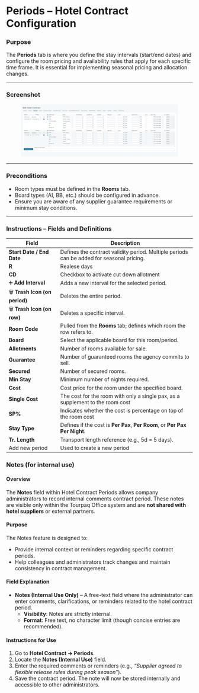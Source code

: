 # Periods – Hotel Contract Configuration

### Purpose

The **Periods** tab is where you define the stay intervals (start/end dates) and configure the room pricing and availability rules that apply for each specific time frame. It is essential for implementing seasonal pricing and allocation changes.

***

### Screenshot

<figure><img src="../.gitbook/assets/image (441).png" alt=""><figcaption></figcaption></figure>

***

### Preconditions

* Room types must be defined in the **Rooms** tab.
* Board types (AI, BB, etc.) should be configured in advance.
* Ensure you are aware of any supplier guarantee requirements or minimum stay conditions.

***

### Instructions – Fields and Definitions

| Field                          | Description                                                                               |
| ------------------------------ | ----------------------------------------------------------------------------------------- |
| **Start Date / End Date**      | Defines the contract validity period. Multiple periods can be added for seasonal pricing. |
| **R**                          | Realese days                                                                              |
| **CD**                         | Checkbox to activate cut down allotment                                                   |
| ➕ **Add Interval**             | Adds a new interval for the selected period.                                              |
| 🗑️ **Trash Icon (on period)** | Deletes the entire period.                                                                |
| 🗑️ **Trash Icon (on row)**    | Deletes a specific interval.                                                              |
| **Room Code**                  | Pulled from the **Rooms** tab; defines which room the row refers to.                      |
| **Board**                      | Select the applicable board for this room/period.                                         |
| **Allotments**                 | Number of rooms available for sale.                                                       |
| **Guarantee**                  | Number of guaranteed rooms the agency commits to sell.                                    |
| **Secured**                    | Number of secured rooms.                                                                  |
| **Min Stay**                   | Minimum number of nights required.                                                        |
| **Cost**                       | Cost price for the room under the specified board.                                        |
| **Single Cost**                | The cost for the room with only a single pax, as a supplement to the room cost            |
| **SP%**                        | Indicates whether the cost is percentage on top of the room cost                          |
| **Stay Type**                  | Defines if the cost is **Per Pax**, **Per Room**, or **Per Pax Per Night**.               |
| **Tr. Length**                 | Transport length reference (e.g., 5d = 5 days).                                           |
| Add new period                 | Used to create a new period                                                               |

### Notes (for internal use)

#### Overview

The **Notes** field within Hotel Contract Periods allows company administrators to record internal comments contract period. These notes are visible only within the Tourpaq Office system and are **not shared with hotel suppliers** or external partners.

#### Purpose

The Notes feature is designed to:

* Provide internal context or reminders regarding specific contract periods.
* Help colleagues and administrators track changes and maintain consistency in contract management.

#### Field Explanation

* **Notes (Internal Use Only)** – A free-text field where the administrator can enter comments, clarifications, or reminders related to the hotel contract period.
  * **Visibility**: Notes are strictly internal.
  * **Format**: Free text, no character limit (though concise entries are recommended).

#### Instructions for Use

1. Go to **Hotel Contract → Periods**.
2. Locate the **Notes (Internal Use)** field.
3. Enter the required comments or reminders (e.g., _“Supplier agreed to flexible release rules during peak season”_).
4. Save the contract period. The note will now be stored internally and accessible to other administrators.
